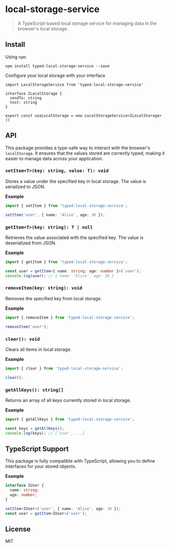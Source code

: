 # local-storage-service

> A TypeScript-based local storage service for managing data in the browser's local storage.

## Install

Using `npm`:

```shell
npm install typed-local-storage-service --save
```
Configure your local storage with your interface
```shell
import LocalStorageService from 'typed-local-storage-service'

interface ILocalStorage {
  sendTo: string
  test: string
}

export const useLocalStorage = new LocalStorageService<ILocalStorage>()
```
## API

This package provides a type-safe way to interact with the browser's `localStorage`. It ensures that the values stored are correctly typed, making it easier to manage data across your application.

### `setItem<T>(key: string, value: T): void`

Stores a value under the specified key in local storage. The value is serialized to JSON.

**Example**

```typescript
import { setItem } from 'typed-local-storage-service';

setItem('user', { name: 'Alice', age: 30 });
```

### `getItem<T>(key: string): T | null`

Retrieves the value associated with the specified key. The value is deserialized from JSON.

**Example**

```typescript
import { getItem } from 'typed-local-storage-service';

const user = getItem<{ name: string; age: number }>('user');
console.log(user); // { name: 'Alice', age: 30 }
```

### `removeItem(key: string): void`

Removes the specified key from local storage.

**Example**

```typescript
import { removeItem } from 'typed-local-storage-service';

removeItem('user');
```

### `clear(): void`

Clears all items in local storage.

**Example**

```typescript
import { clear } from 'typed-local-storage-service';

clear();
```

### `getAllKeys(): string[]`

Returns an array of all keys currently stored in local storage.

**Example**

```typescript
import { getAllKeys } from 'typed-local-storage-service';

const keys = getAllKeys();
console.log(keys); // ['user', ...]
```

## TypeScript Support

This package is fully compatible with TypeScript, allowing you to define interfaces for your stored objects.

**Example**

```typescript
interface IUser {
  name: string;
  age: number;
}

setItem<IUser>('user', { name: 'Alice', age: 30 });
const user = getItem<IUser>('user');
```

## License

MIT